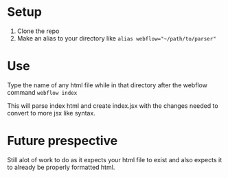 # Setup

1. Clone the repo
2. Make an alias to your directory like `alias webflow="~/path/to/parser"`

# Use

Type the name of any html file while in that directory after the webflow command
`webflow index`

This will parse index html and create index.jsx with the changes needed to convert to more jsx like syntax.

# Future prespective

Still alot of work to do as it expects your html file to exist and also expects it to already be properly formatted html.
